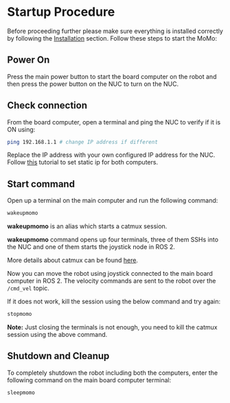 # Startup Procedure

Before proceeding further please make sure everything is installed correctly by following the [Installation](2_software_setup.md) section.
Follow these steps to start the MoMo:

## Power On

Press the main power button to start the board computer on the robot and then press the power button on the NUC to turn on the NUC.

## Check connection

From the board computer, open a terminal and ping the NUC to verify if it is ON using:

```bash
ping 192.168.1.1 # change IP address if different
```

Replace the IP address with your own configured IP address for the NUC. Follow [this](https://www.youtube.com/watch?v=l2hC59n5M60&t=2s) tutorial to set static ip for both computers.

## Start command

Open up a terminal on the main computer and run the following command:

```bash
wakeupmomo
```

**wakeupmomo** is an alias which starts a catmux session.

**wakeupmomo** command opens up four terminals, three of them SSHs into the NUC and one of them starts the joystick node in ROS 2. 

More details about catmux can be found [here](https://github.com/fmauch/catmux).

Now you can move the robot using joystick connected to the main board computer in ROS 2. The velocity commands are sent to the robot over the `/cmd_vel` topic.

If it does not work, kill the session using the below command and try again: 
```bash
stopmomo
```
**Note:** Just closing the terminals is not enough, you need to kill the catmux session using the above command.

## Shutdown and Cleanup

To completely shutdown the robot including both the computers, enter the following command on the main board computer terminal:

```bash
sleepmomo
```


